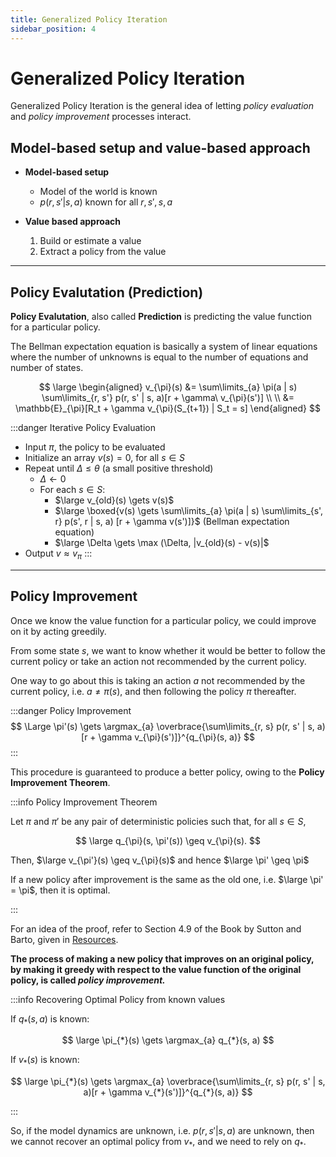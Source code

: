 ```yaml
---
title: Generalized Policy Iteration
sidebar_position: 4
---
```


# Generalized Policy Iteration

Generalized Policy Iteration is the general idea of letting *policy evaluation* and *policy improvement* processes interact.

## Model-based setup and value-based approach

- **Model-based setup**
    - Model of the world is known
    - $p(r, s' | s, a)$ known for all $r, s', s, a$

- **Value based approach**
    1. Build or estimate a value
    2. Extract a policy from the value

---

## Policy Evalutation (Prediction)

**Policy Evalutation**, also called **Prediction** is predicting the value function for a particular policy.

The Bellman expectation equation is basically a system of linear equations where the number of unknowns is equal to the number of equations and number of states.

$$
\large
\begin{aligned}
    v_{\pi}(s) &= \sum\limits_{a} \pi(a | s) \sum\limits_{r, s'} p(r, s' | s, a)[r + \gamma\ v_{\pi}(s')] \\ \\
               &= \mathbb{E}_{\pi}[R_t + \gamma v_{\pi}(S_{t+1}) | S_t = s]
\end{aligned}
$$

:::danger Iterative Policy Evaluation

- Input $\pi$, the policy to be evaluated
- Initialize an array $v(s) = 0$, for all $s \in S$
- Repeat until $\Delta \le \theta$ (a small positive threshold)
    - $\Delta \gets 0$
    - For each $s \in S$:
        - $\large v_{old}(s) \gets v(s)$
        - $\large \boxed{v(s) \gets \sum\limits_{a} \pi(a | s) \sum\limits_{s', r} p(s', r | s, a) [r + \gamma v(s')]}$ (Bellman expectation equation)
        - $\large \Delta \gets \max (\Delta, |v_{old}(s) - v(s)|$
- Output $v \approx v_{\pi}$
:::

---

## Policy Improvement

Once we know the value function for a particular policy, we could improve on it by acting greedily.

From some state $s$, we want to know whether it would be better to follow the current policy or take an action not recommended by the current policy.

One way to go about this is taking an action $a$ not recommended by the current policy, i.e. $a \neq \pi(s)$, and then following the policy $\pi$ thereafter.

:::danger Policy Improvement
$$
\Large
\pi'(s) \gets \argmax_{a} \overbrace{\sum\limits_{r, s} p(r, s' | s, a)[r + \gamma v_{\pi}(s')]}^{q_{\pi}(s, a)}
$$
:::

This procedure is guaranteed to produce a better policy, owing to the **Policy Improvement Theorem**.

:::info Policy Improvement Theorem

Let $\pi$ and $\pi'$ be any pair of deterministic policies such that, for all $s \in S$,

$$
\large
q_{\pi}(s, \pi'(s)) \geq v_{\pi}(s).
$$

Then, $\large v_{\pi'}(s) \geq v_{\pi}(s)$ and hence $\large \pi' \geq \pi$

If a new policy after improvement is the same as the old one, i.e. $\large \pi' = \pi$, then it is optimal.

:::

For an idea of the proof, refer to Section 4.9 of the Book by Sutton and Barto, given in [Resources](/resources).

**The process of making a new policy that improves on an original policy, by making it greedy with respect to the value function of the original policy, is called *policy improvement.***

:::info Recovering Optimal Policy from known values

If $q_{*}(s, a)$ is known:

$$
\large
\pi_{*}(s) \gets \argmax_{a} q_{*}(s, a)
$$

If $v_{*}(s)$ is known:

$$
\large
\pi_{*}(s) \gets \argmax_{a} \overbrace{\sum\limits_{r, s} p(r, s' | s, a)[r + \gamma v_{*}(s')]}^{q_{*}(s, a)} 
$$

:::

So, if the model dynamics are unknown, i.e. $p(r, s' | s, a)$ are unknown, then we cannot recover an optimal policy from $v_{*}$, and we need to rely on $q_{*}$.

